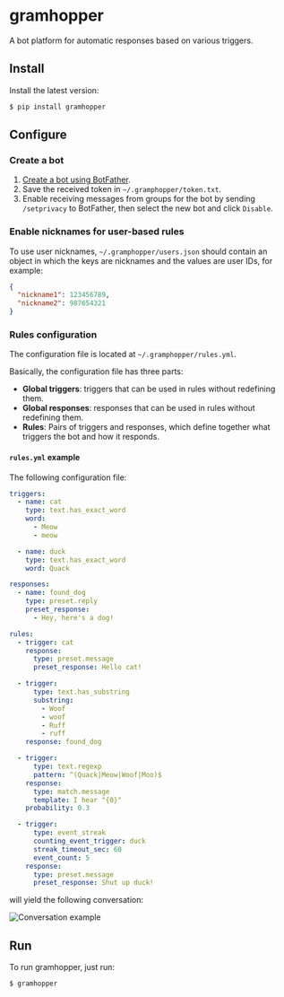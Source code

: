 # gramhopper
A bot platform for automatic responses based on various triggers.

## Install
Install the latest version:

```bash
$ pip install gramhopper
```

## Configure

### Create a bot
1. [Create a bot using BotFather](https://core.telegram.org/bots#6-botfather).
2. Save the received token in `~/.gramphopper/token.txt`.
3. Enable receiving messages from groups for the bot by sending `/setprivacy` to BotFather,
 then select the new bot and click `Disable`. 

### Enable nicknames for user-based rules
To use user nicknames, `~/.gramphopper/users.json` should contain an object in which the keys 
are nicknames and the values are user IDs, for example:
```json
{
  "nickname1": 123456789,
  "nickname2": 987654321
}
``` 

### Rules configuration
The configuration file is located at `~/.gramphopper/rules.yml`.
 
Basically, the configuration file has three parts:
* **Global triggers**: triggers that can be used in rules without redefining them.
* **Global responses**: responses that can be used in rules without redefining them.
* **Rules**: Pairs of triggers and responses, which define together what triggers the bot and how it responds.

#### `rules.yml` example
The following configuration file:
```yaml
triggers:
  - name: cat
    type: text.has_exact_word
    word:
      - Meow
      - meow

  - name: duck
    type: text.has_exact_word
    word: Quack

responses:
  - name: found_dog
    type: preset.reply
    preset_response:
      - Hey, here's a dog!

rules:
  - trigger: cat
    response:
      type: preset.message
      preset_response: Hello cat!

  - trigger:
      type: text.has_substring
      substring:
        - Woof
        - woof
        - Ruff
        - ruff
    response: found_dog

  - trigger:
      type: text.regexp
      pattern: ^(Quack|Meow|Woof|Moo)$
    response:
      type: match.message
      template: I hear "{0}"
    probability: 0.3

  - trigger:
      type: event_streak
      counting_event_trigger: duck
      streak_timeout_sec: 60
      event_count: 5
    response:
      type: preset.message
      preset_response: Shut up duck!
```
will yield the following conversation:

![](https://i.imgur.com/CnLlWBS.png "Conversation example")


## Run
To run gramhopper, just run:
```bash
$ gramhopper
```
